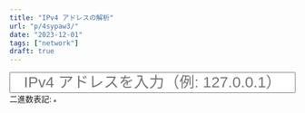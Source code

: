 ```yaml
---
title: "IPv4 アドレスの解析"
url: "p/4sypaw3/"
date: "2023-12-01"
tags: ["network"]
draft: true
---
```


<style>
#ipv4-input-w6oyd5f {
  text-align: center;
  width: 20em;
  max-width: 100%;
  font-size: 20pt;
}

#ipv4-display-w6oyd5f {
  display: inline-block;
  border: 2px solid gray;
}

.bit-zero-w6oyd5f {
  display: inline-block;
  font-weight: bold;
  font-size: 14pt;
  width: 1em;
  background: #eee;
  text-align: center;
}

.bit-one-w6oyd5f {
  display: inline-block;
  font-weight: bold;
  font-size: 14pt;
  width: 1em;
  background: #8f9;
  text-align: center;
}

.separator-w6oyd5f {
  display: inline-block;
  font-size: 14pt;
  width: 1px;
  background: gray;
}
</style>

<div style="text-align: center">
  <input id="ipv4-input-w6oyd5f" placeholder="IPv4 アドレスを入力（例: 127.0.0.1）"></input>
</div>
<div>
  <label>二進数表記: <div id="ipv4-display-w6oyd5f"></div></label>
</div>

<script>
function main() {
  const ipv4Input = document.getElementById("ipv4-input-w6oyd5f");
  const ipv4Display = document.getElementById("ipv4-display-w6oyd5f");

  ipv4Input.addEventListener("input", handleInput)

  function handleInput() {
    const ipAddress = ipv4Input.value.trim();

    // IPv4アドレスの各セグメントを取得し、それぞれを2進数に変換
    const segments = ipAddress.split(".");
    if (segments.length > 4) {
      error("ドットで区切られたセグメントが多すぎます");
      return;
    }

    // "001010001001..." のようなバイナリ表現にする
    let binaryRepresentation = "";
    for (const seg of segments) {
      const byteNum = parseInt(seg, 10);
      if (!(0 <= byteNum && byteNum <= 255)) {
        error("各セグメントの値は 0～255 の範囲でなければいけません");
        return;
      }
      const binaryStr = toBinaryString(byteNum)
      binaryRepresentation += binaryStr;
    }

    // 0と1で表示するHTMLを作成
    let html = "";
    for (let i = 0; i < binaryRepresentation.length; i++) {
      const bit = binaryRepresentation.charAt(i);
      const bitClass = (bit === "0") ? "bit-zero-w6oyd5f" : "bit-one-w6oyd5f";
      html += `<span class="${bitClass}">${bit}</span>`;
      if ((i + 1) % 8 == 0) {
        html += '<span class="separator-w6oyd5f">&nbsp;</span>';
      }
    }
    ipv4Display.innerHTML = html;
  }

  function error(message) {
    ipv4Display.innerHTML = `<b>${message}</b>`;
  }

  function toBinaryString(byteNum) {
    return byteNum.toString(2).padStart(8, "0");
  }
}

document.addEventListener("DOMContentLoaded", main);
</script>
